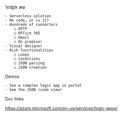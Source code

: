 ˈlɒʤɪk æp

	- Serverless solution
	- No code… or is it?
	- Hundreds of connectors
		○ HTTP
		○ Office 365
		○ Gmail
		○ On premise!
	- Visual designer
	- Rich functionalities
		○ Loops
		○ Conditions
		○ JSON parsing
        ○ JSON creation


Demos

	- See a complex logic app in portal
    - See the JSON (code view)

Doc links

https://azure.microsoft.com/en-us/services/logic-apps/